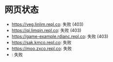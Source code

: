 # 网页状态
- https://veg.linlim.repl.co: 失败 (403)
- https://qi.limqin.repl.co: 失败 (403)
- https://game-example.rdianc.repl.co: 失败 (403)
- https://sak.kmco.repl.co: 失败
- https://moo.zxco.repl.co: 失败
- : 失败
